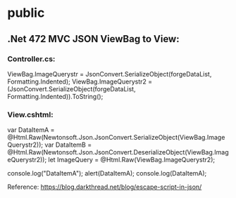 # public

## .Net 472 MVC JSON ViewBag to View:
### Controller.cs: 
ViewBag.ImageQuerystr = JsonConvert.SerializeObject(forgeDataList, Formatting.Indented);
ViewBag.ImageQuerystr2 = (JsonConvert.SerializeObject(forgeDataList, Formatting.Indented)).ToString();

### View.cshtml:
var DataItemA = @Html.Raw(Newtonsoft.Json.JsonConvert.SerializeObject(ViewBag.ImageQuerystr2));
var DataItemB = @Html.Raw(Newtonsoft.Json.JsonConvert.DeserializeObject(ViewBag.ImageQuerystr2));
let ImageQuery = @Html.Raw(ViewBag.ImageQuerystr2);

console.log("DataItemA");
alert(DataItemA);
console.log(DataItemA);

Reference: https://blog.darkthread.net/blog/escape-script-in-json/
